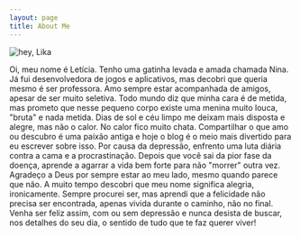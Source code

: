 ```yaml
---
layout: page
title: About Me
---
```


<img class="blog-post-image" src="{{ site.baseUrl }}/uploads/sobre.jpg" alt="hey, Lika"/>

Oi, meu nome é Letícia. Tenho uma gatinha levada e amada chamada Nina. Já fui desenvolvedora de jogos e aplicativos, mas decobri que queria mesmo é ser professora. Amo sempre estar acompanhada de amigos, apesar de ser muito seletiva. Todo mundo diz que minha cara é de metida, mas prometo que nesse pequeno corpo existe uma menina muito louca, "bruta" e nada metida. Dias de sol e céu limpo me deixam mais disposta e alegre, mas não o calor. No calor fico muito chata. Compartilhar o que amo ou descubro é uma paixão antiga e hoje o blog é o meio mais divertido para eu escrever sobre isso. Por causa da depressão, enfrento uma luta diária contra a cama e a procrastinação. Depois que você sai da pior fase da doença, aprende a agarrar a vida bem forte para não "morrer" outra vez. Agradeço a Deus por sempre estar ao meu lado, mesmo quando parece que não. A muito tempo descobri que meu nome significa alegria, ironicamente. Sempre procurei ser, mas aprendi que a felicidade não precisa ser encontrada, apenas vivida durante o caminho, não no final. Venha ser feliz assim, com ou sem depressão e nunca desista de buscar, nos detalhes do seu dia, o sentido de tudo que te faz querer viver!
